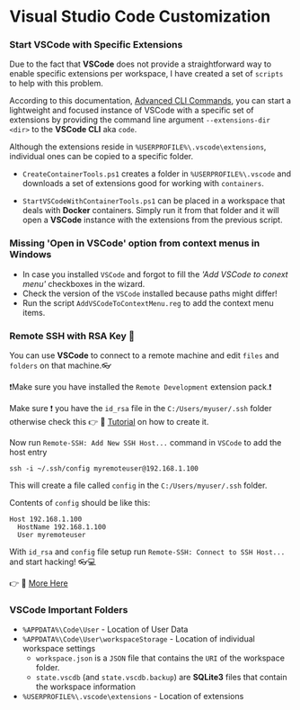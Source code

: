 # Visual Studio Code Customization

### Start VSCode with Specific Extensions
Due to the fact that **VSCode** does not provide a straightforward way to enable specific extensions per workspace, I have created a set of `scripts` to help with this problem.

According to this documentation, [Advanced CLI Commands](https://code.visualstudio.com/docs/editor/command-line#Advanced%20CLI%20options "Advanced CLI Commands"),
you can start a lightweight and focused instance of VSCode with a specific set of extensions by providing the command line argument `--extensions-dir <dir>` to the **VSCode CLI** aka `code`.

Although the extensions reside in `%USERPROFILE%\.vscode\extensions`, individual ones can be copied to a specific folder. 

* `CreateContainerTools.ps1` creates a folder in `%USERPROFILE%\.vscode`
and downloads a set of extensions good for working with `containers`.

* `StartVSCodeWithContainerTools.ps1` can be placed in a workspace that deals with **Docker** containers. Simply run it from that folder and it will open a **VSCode** instance with the extensions from the previous script.


### Missing 'Open in VSCode' option from context menus in Windows

* In case you installed `VSCode` and forgot to fill the _'Add VSCode to conext menu'_
checkboxes in the wizard.
* Check the version of the `VSCode` installed because paths might differ!
* Run the script `AddVSCodeToContextMenu.reg` to add the context menu items.


### Remote SSH with RSA Key :key:

You can use **VSCode** to connect to a remote machine and edit `files` and `folders` on that machine.:eyeglasses:

:exclamation:Make sure you have installed the `Remote Development` extension pack.:exclamation:

Make sure :exclamation: you have the `id_rsa` file in the `C:/Users/myuser/.ssh` folder 
otherwise check this :point_right: :link: [Tutorial](https://github.com/octdobre/linux/blob/main/SSH/README.md#logging-in-with-rsa-keyskeykeywindows-side 'Create RSA Key') on how to create it.

Now run `Remote-SSH: Add New SSH Host...` command in `VSCode` to add the host entry
```
ssh -i ~/.ssh/config myremoteuser@192.168.1.100
```
This will create a file called `config` in the `C:/Users/myuser/.ssh` folder.

Contents of `config` should be like this:
```
Host 192.168.1.100
  HostName 192.168.1.100 
  User myremoteuser   
```

With `id_rsa` and `config` file setup run  `Remote-SSH: Connect to SSH Host...`
and start hacking! :eyeglasses::computer:

:point_right: :link: [More Here](https://code.visualstudio.com/docs/remote/ssh#:~:text=The%20Visual%20Studio%20Code%20Remote,anywhere%20on%20the%20remote%20filesystem. 'VSCode SSH')


### VSCode Important Folders
* `%APPDATA%\Code\User` - Location of User Data
* `%APPDATA%\Code\User\workspaceStorage` - Location of individual workspace settings
    * `workspace.json` is a `JSON` file that contains the `URI` of the workspace folder. 
	* `state.vscdb` (and `state.vscdb.backup`) are **SQLite3** files that contain the workspace information
* `%USERPROFILE%\.vscode\extensions` - Location of extensions




